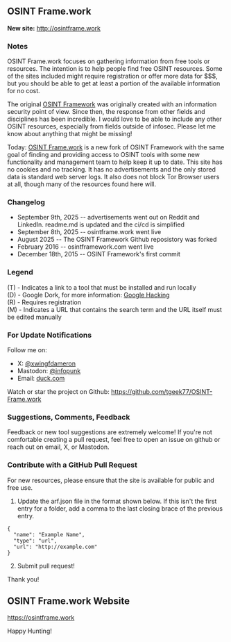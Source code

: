 ## OSINT Frame.work

**New site:** http://osintframe.work

### Notes
OSINT Frame.work focuses on gathering information from free tools or resources. The intention is to help people find free OSINT resources. Some of the sites included might require registration or offer more data for $$$, but you should be able to get at least a portion of the available information for no cost.

The original [OSINT Framework](osintframework.com) was originally created with an information security point of view. Since then, the response from other fields and disciplines has been incredible. I would love to be able to include any other OSINT resources, especially from fields outside of infosec. Please let me know about anything that might be missing!

Today:
[OSINT Frame.work](https://osintframe.work) is a new fork of OSINT Framework with the same goal of finding and providing access to OSINT tools with some new functionality and management team to help keep it up to date. This site has no cookies and no tracking. It has no advertisements and the only stored data is standard web server logs. It also does not block Tor Browser users at all, though many of the resources found here will.

### Changelog
* September 9th, 2025  -- advertisements went out on Reddit and LinkedIn. readme.md is updated and the ci/cd is simplified
* September 8th, 2025  -- osintframe.work went live
* August 2025 -- The OSINT Framework Github reposistory was forked
* February 2016 -- osintframework.com went live
* December 18th, 2015 -- OSINT Framework's first commit

### Legend
(T) - Indicates a link to a tool that must be installed and run locally  
(D) - Google Dork, for more information: <a href="https://en.wikipedia.org/wiki/Google_hacking">Google Hacking</a>  
(R) - Requires registration  
(M) - Indicates a URL that contains the search term and the URL itself must be edited manually  

### For Update Notifications
Follow me on: 
* X: [@xwingfdameron](https://x.com/xwingfdameron)
* Mastodon: [@infopunk](https://infosec.exchange/@infopunk)
* Email: [duck.com](mailto:grab-module-jackal@duck.com)

Watch or star the project on Github: https://github.com/tgeek77/OSINT-Frame.work

### Suggestions, Comments, Feedback
Feedback or new tool suggestions are extremely welcome!  If you're not comfortable creating a pull request, feel free to open an issue on github or reach out on email, X, or Mastodon.

### Contribute with a GitHub Pull Request
For new resources, please ensure that the site is available for public and free use.
<ol start="1">
  <li>Update the arf.json file in the format shown below. If this isn't the first entry for a folder, add a comma to the last closing brace of the previous entry.</li>
</ol>

```
{
  "name": "Example Name",
  "type": "url",
  "url": "http://example.com"
}
```

<ol start="2">
  <li>Submit pull request!</li>
</ol>

Thank you!

## OSINT Frame.work Website

https://osintframe.work

Happy Hunting!

